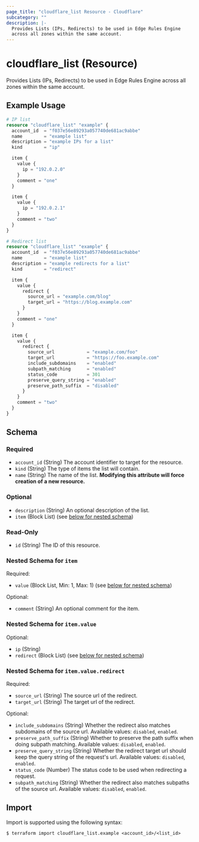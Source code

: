 ```yaml
---
page_title: "cloudflare_list Resource - Cloudflare"
subcategory: ""
description: |-
  Provides Lists (IPs, Redirects) to be used in Edge Rules Engine
  across all zones within the same account.
---
```


# cloudflare_list (Resource)

Provides Lists (IPs, Redirects) to be used in Edge Rules Engine
across all zones within the same account.

## Example Usage

```terraform
# IP list
resource "cloudflare_list" "example" {
  account_id  = "f037e56e89293a057740de681ac9abbe"
  name        = "example list"
  description = "example IPs for a list"
  kind        = "ip"

  item {
    value {
      ip = "192.0.2.0"
    }
    comment = "one"
  }

  item {
    value {
      ip = "192.0.2.1"
    }
    comment = "two"
  }
}

# Redirect list
resource "cloudflare_list" "example" {
  account_id  = "f037e56e89293a057740de681ac9abbe"
  name        = "example list"
  description = "example redirects for a list"
  kind        = "redirect"

  item {
    value {
      redirect {
        source_url = "example.com/blog"
        target_url = "https://blog.example.com"
      }
    }
    comment = "one"
  }

  item {
    value {
      redirect {
        source_url            = "example.com/foo"
        target_url            = "https://foo.example.com"
        include_subdomains    = "enabled"
        subpath_matching      = "enabled"
        status_code           = 301
        preserve_query_string = "enabled"
        preserve_path_suffix  = "disabled"
      }
    }
    comment = "two"
  }
}
```
<!-- schema generated by tfplugindocs -->
## Schema

### Required

- `account_id` (String) The account identifier to target for the resource.
- `kind` (String) The type of items the list will contain.
- `name` (String) The name of the list. **Modifying this attribute will force creation of a new resource.**

### Optional

- `description` (String) An optional description of the list.
- `item` (Block List) (see [below for nested schema](#nestedblock--item))

### Read-Only

- `id` (String) The ID of this resource.

<a id="nestedblock--item"></a>
### Nested Schema for `item`

Required:

- `value` (Block List, Min: 1, Max: 1) (see [below for nested schema](#nestedblock--item--value))

Optional:

- `comment` (String) An optional comment for the item.

<a id="nestedblock--item--value"></a>
### Nested Schema for `item.value`

Optional:

- `ip` (String)
- `redirect` (Block List) (see [below for nested schema](#nestedblock--item--value--redirect))

<a id="nestedblock--item--value--redirect"></a>
### Nested Schema for `item.value.redirect`

Required:

- `source_url` (String) The source url of the redirect.
- `target_url` (String) The target url of the redirect.

Optional:

- `include_subdomains` (String) Whether the redirect also matches subdomains of the source url. Available values: `disabled`, `enabled`.
- `preserve_path_suffix` (String) Whether to preserve the path suffix when doing subpath matching. Available values: `disabled`, `enabled`.
- `preserve_query_string` (String) Whether the redirect target url should keep the query string of the request's url. Available values: `disabled`, `enabled`.
- `status_code` (Number) The status code to be used when redirecting a request.
- `subpath_matching` (String) Whether the redirect also matches subpaths of the source url. Available values: `disabled`, `enabled`.

## Import

Import is supported using the following syntax:

```shell
$ terraform import cloudflare_list.example <account_id>/<list_id>
```
